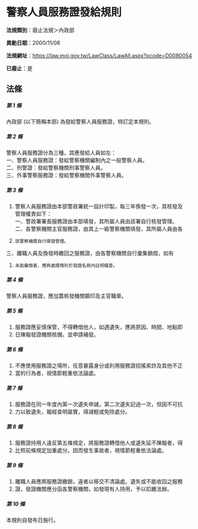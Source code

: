 # 警察人員服務證發給規則

**法規類別**：廢止法規＞內政部

**異動日期**：2000/11/08  

**法規網址**：https://law.moj.gov.tw/LawClass/LawAll.aspx?pcode=D0080054

**已廢止**：是



## 法條
##### 第 1 條
內政部 (以下簡稱本部) 為發給警察人員服務證，特訂定本規則。

##### 第 2 條
警察人員服務證分為三種，其應發給人員如左：  
一、警察人員服務證：發給警察機關編制內之一般警察人員。  
二、刑警證：發給警察機關刑事警察人員。  
三、外事警察服務證：發給警察機關外事警察人員。  

##### 第 3 條
1. 警察人員服務證由本部警政署統一設計印製，每三年換發一次，其核發及  
管理權責如下：  
一、警政署署長服務證由本部填發，其所屬人員由該署自行核發管理。  
二、各警察機關主官服務證，由其上一級警察機關填發，其所屬人員由各
1.     該警察機關自行填發管理。  
三、離職人員及換發時繳回之服務證，由各警察機關自行彙集銷燬，如有
1.     未能彙燬者，應將處理情形於發證名冊內註明備查。

##### 第 4 條
警察人員服務證，應加蓋核發機關鋼印及主官職章。

##### 第 5 條
1. 服務證應妥慎保管，不得轉借他人，如遇遺失，應將原因、時間、地點即
1. 日陳報發證機關核備，並申請補發。

##### 第 6 條
1. 不應使用服務證之場所，任意暴露身分或利用服務證招搖索詐及其他不正
1. 當的行為者，視情節輕重依法論處。

##### 第 7 條
1. 服務證在同一年度內第一次遺失申誡，第二次遺失記過一次，但因不可抗
1. 力以致遺失，報經查明屬實，得減輕或免除處分。

##### 第 8 條
1. 服務證持用人違反第五條規定，將服務證轉借他人或遺失延不陳報者，得
1. 比照前條規定加重處分。因而發生事故者，視情節輕重依法論處。

##### 第 9 條
1. 離職人員應將服務證繳銷，違者以移交不清論處。遺失或不能收回之服務
1. 證，發證機關應分函各警察機關，如發現有人持用，予以扣繳法辦。

##### 第 10 條
本規則自發布日施行。



